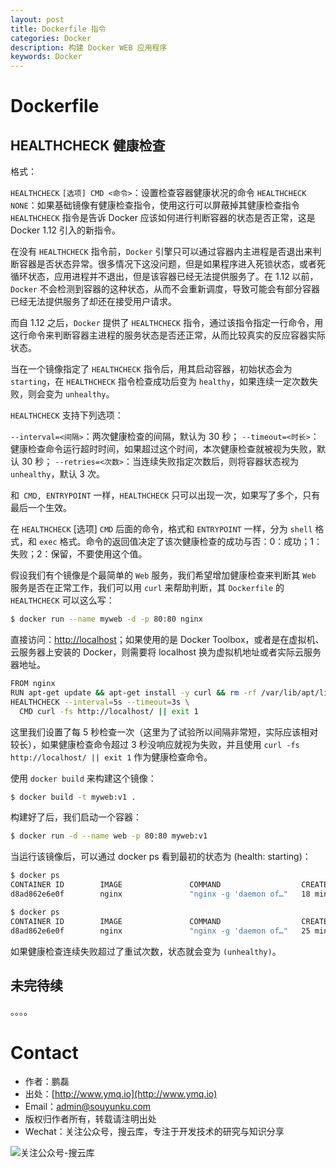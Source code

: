 ```yaml
---
layout: post
title: Dockerfile 指令
categories: Docker
description: 构建 Docker WEB 应用程序 
keywords: Docker
---
```


# Dockerfile

## HEALTHCHECK 健康检查

格式：

`HEALTHCHECK` `[选项] CMD <命令>`：设置检查容器健康状况的命令
`HEALTHCHECK NONE`：如果基础镜像有健康检查指令，使用这行可以屏蔽掉其健康检查指令
`HEALTHCHECK` 指令是告诉 Docker 应该如何进行判断容器的状态是否正常，这是 Docker 1.12 引入的新指令。

在没有 `HEALTHCHECK` 指令前，`Docker` 引擎只可以通过容器内主进程是否退出来判断容器是否状态异常。很多情况下这没问题，但是如果程序进入死锁状态，或者死循环状态，应用进程并不退出，但是该容器已经无法提供服务了。在 1.12 以前，`Docker` 不会检测到容器的这种状态，从而不会重新调度，导致可能会有部分容器已经无法提供服务了却还在接受用户请求。

而自 1.12 之后，`Docker` 提供了 `HEALTHCHECK` 指令，通过该指令指定一行命令，用这行命令来判断容器主进程的服务状态是否还正常，从而比较真实的反应容器实际状态。

当在一个镜像指定了 `HEALTHCHECK` 指令后，用其启动容器，初始状态会为 `starting`，在 `HEALTHCHECK` 指令检查成功后变为 `healthy`，如果连续一定次数失败，则会变为 `unhealthy`。


`HEALTHCHECK` 支持下列选项：

`--interval=<间隔>`：两次健康检查的间隔，默认为 30 秒；
`--timeout=<时长>`：健康检查命令运行超时时间，如果超过这个时间，本次健康检查就被视为失败，默认 30 秒；
`--retries=<次数>`：当连续失败指定次数后，则将容器状态视为 `unhealthy`，默认 3 次。


和` CMD, ENTRYPOINT` 一样，`HEALTHCHECK` 只可以出现一次，如果写了多个，只有最后一个生效。

在 `HEALTHCHECK` [选项] `CMD` 后面的命令，格式和 `ENTRYPOINT` 一样，分为 `shell` 格式，和 `exec` 格式。命令的返回值决定了该次健康检查的成功与否：0：成功；1：失败；2：保留，不要使用这个值。

假设我们有个镜像是个最简单的 `Web` 服务，我们希望增加健康检查来判断其 `Web` 服务是否在正常工作，我们可以用 `curl` 来帮助判断，其 `Dockerfile` 的 `HEALTHCHECK` 可以这么写：

```sh
$ docker run --name myweb -d -p 80:80 nginx
```

直接访问：[http://localhost](http://localhost)；如果使用的是 Docker Toolbox，或者是在虚拟机、云服务器上安装的 Docker，则需要将 localhost 换为虚拟机地址或者实际云服务器地址。

```sh
FROM nginx
RUN apt-get update && apt-get install -y curl && rm -rf /var/lib/apt/lists/*
HEALTHCHECK --interval=5s --timeout=3s \
  CMD curl -fs http://localhost/ || exit 1
```

这里我们设置了每 5 秒检查一次（这里为了试验所以间隔非常短，实际应该相对较长），如果健康检查命令超过 3 秒没响应就视为失败，并且使用 `curl -fs http://localhost/ || exit 1` 作为健康检查命令。

使用 `docker build` 来构建这个镜像：

```sh
$ docker build -t myweb:v1 .
```

构建好了后，我们启动一个容器：

```sh
$ docker run -d --name web -p 80:80 myweb:v1
```

当运行该镜像后，可以通过 docker ps 看到最初的状态为 (health: starting)：

```sh
$ docker ps
CONTAINER ID        IMAGE               COMMAND                  CREATED             STATUS              PORTS                NAMES
d8ad862e6e0f        nginx               "nginx -g 'daemon of…"   18 minutes ago      Up 18 minutes       0.0.0.0:80->80/tcp   myweb
```


```sh
$ docker ps
CONTAINER ID        IMAGE               COMMAND                  CREATED             STATUS              PORTS                NAMES
d8ad862e6e0f        nginx               "nginx -g 'daemon of…"   25 minutes ago      Up 25 minutes       0.0.0.0:80->80/tcp   myweb
```

如果健康检查连续失败超过了重试次数，状态就会变为 `(unhealthy)`。

## 未完待续

。。。。


# Contact

 - 作者：鹏磊  
 - 出处：[http://www.ymq.io](http://www.ymq.io)  
 - Email：[admin@souyunku.com](admin@souyunku.com)  
 - 版权归作者所有，转载请注明出处
 - Wechat：关注公众号，搜云库，专注于开发技术的研究与知识分享
 
![关注公众号-搜云库](http://www.ymq.io/images/souyunku.png "搜云库")

